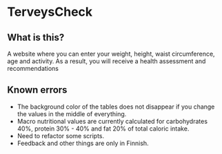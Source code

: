 # TerveysCheck

## What is this?
A website where you can enter your weight, height, waist circumference, age and activity.
As a result, you will receive a health assessment and recommendations

## Known errors
- The background color of the tables does not disappear if you change the values in the middle of everything.
- Macro nutritional values are currently calculated for carbohydrates 40%, protein 30% - 40% and fat 20% of total caloric intake.
- Need to refactor some scripts.
- Feedback and other things are only in Finnish.
